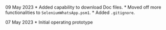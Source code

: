 09 May 2023
    * Added capability to download Doc files.
    * Moved off more functionalities to `SeleniumWhatsApp.psm1`.
    * Added `.gitignore`.

07 May 2023
    * Initial operating prototype